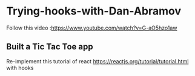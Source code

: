 # Trying-hooks-with-Dan-Abramov
Follow this video :https://www.youtube.com/watch?v=G-aO5hzo1aw

## Built a Tic Tac Toe app
Re-implement this tutorial of react https://reactjs.org/tutorial/tutorial.html with hooks
